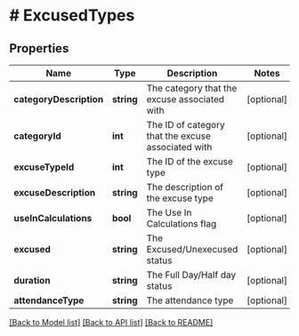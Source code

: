 # # ExcusedTypes

## Properties

Name | Type | Description | Notes
------------ | ------------- | ------------- | -------------
**categoryDescription** | **string** | The category that the excuse associated with | [optional]
**categoryId** | **int** | The ID of category that the excuse associated with | [optional]
**excuseTypeId** | **int** | The ID of the excuse type | [optional]
**excuseDescription** | **string** | The description of the excuse type | [optional]
**useInCalculations** | **bool** | The Use In Calculations flag | [optional]
**excused** | **string** | The Excused/Unexecused status | [optional]
**duration** | **string** | The Full Day/Half day status | [optional]
**attendanceType** | **string** | The attendance type | [optional]

[[Back to Model list]](../../README.md#models) [[Back to API list]](../../README.md#endpoints) [[Back to README]](../../README.md)
